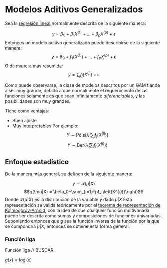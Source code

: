 # Modelos Aditivos Generalizados

Sea la [regresión lineal](Regresi%C3%B3n%20Lineal.md) normalmente descrita de la siguiente manera:

$$y = \beta_0 + \beta_1X^{(1)}+...+\beta_pX^{(p)}+\epsilon$$
Entonces un modelo aditivo generalizado puede describirse de la siguiente manera:
$$y = \beta_0 + f_1(X^{(1)})+...+f_pX^{(p)}+\epsilon$$
O de manera más resumida:
$$y = \sum_jf_j(X^{(j)})+\epsilon$$

Como puede observarse, la clase de modelos descritos por un GAM tiende a ser muy grande, debido a que normalmente el requerimiento de las funciones solamente es que sean infinitamente *diferenciables*, y las posibilidades son muy grandes.

Tiene como ventajas:

* Buen ajuste
* Muy interpretables
  Por ejemplo:
  $$Y\sim \mathrm{Pois}\left(\lambda\left(\sum_jf_j(X^{(j)}\right)\right)$$
  $$Y\sim \mathrm{Ber}\left(\lambda\left(\sum_jf_j(X^{(j)}\right)\right)$$

## Enfoque estadístico

De la manera más general, se definen de la siguiente manera:

$$y\sim \mathcal{P}(\mu|X)$$
$$g(\mu|X) = \beta_0+\sum_{i=1}^pf_i\left(X^{(i)}\right)$$
Donde $\mathcal{P}(\mu|X)$ es la distribución de la variable $y$ dado $\mu|X$
Esta representación se valida teóricamente por el [teorema de representación de Kolmogorov-Arnold](https://en.wikipedia.org/wiki/Kolmogorov–Arnold_representation_theorem), con la idea de que cualquier función multivariada puede ser descrita como sumas y composiciones de funciones univariadas. Suponiendo entonces que $g$ sea la función inversa de la función por la que se compondría $\mu|X$, entonces se obtiene esta forma general.

### Función liga

Función liga // BUSCAR

$g(x) = \log(x)$

